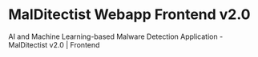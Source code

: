 # MalDitectist Webapp Frontend v2.0
AI and Machine Learning-based Malware Detection Application - MalDitectist v2.0 | Frontend
